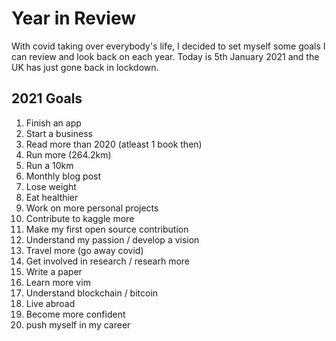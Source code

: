 # Year in Review

With covid taking over everybody's life, I decided to set myself some goals I can 
review and look back on each year. Today is 5th January 2021 and the UK has just 
gone back in lockdown.

## 2021 Goals

1. Finish an app
2. Start a business 
3. Read more than 2020 (atleast 1 book then)
4. Run more (264.2km)
5. Run a 10km
6. Monthly blog post
7. Lose weight
8. Eat healthier
9. Work on more personal projects
10. Contribute to kaggle more
11. Make my first open source contribution
12. Understand my passion / develop a vision
13. Travel more (go away covid)
14. Get involved in research / researh more
15. Write a paper
16. Learn more vim
17. Understand blockchain / bitcoin
18. Live abroad
19. Become more confident
20. push myself in my career
